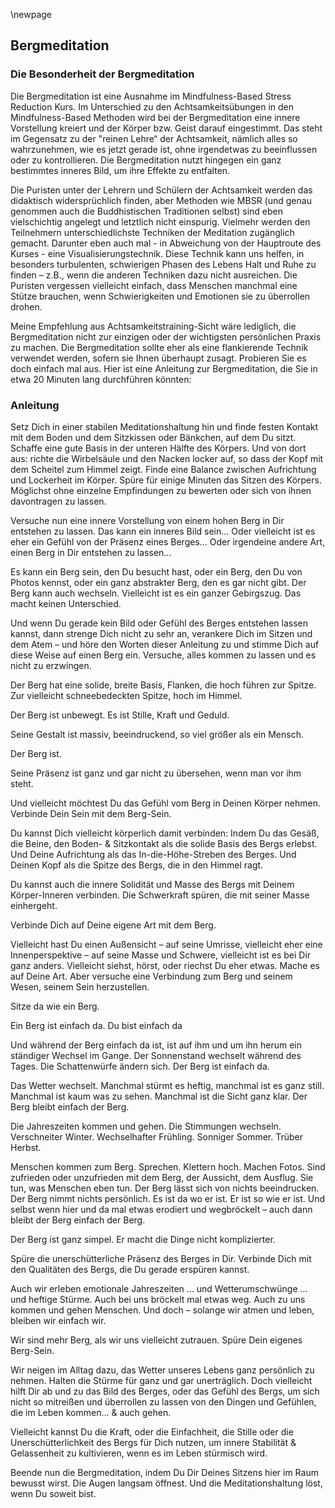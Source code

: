 \newpage


## Bergmeditation

### Die Besonderheit der Bergmeditation

Die Bergmeditation ist eine Ausnahme im Mindfulness-Based Stress Reduction Kurs. Im Unterschied zu den Achtsamkeitsübungen in den Mindfulness-Based Methoden wird bei der Bergmeditation eine innere Vorstellung kreiert und der Körper bzw. Geist darauf eingestimmt. Das steht im Gegensatz zu der "reinen Lehre“ der Achtsamkeit, nämlich alles so wahrzunehmen, wie es jetzt gerade ist, ohne irgendetwas zu beeinflussen oder zu kontrollieren. Die Bergmeditation nutzt hingegen ein ganz bestimmtes inneres Bild, um ihre Effekte zu entfalten.

Die Puristen unter der Lehrern und Schülern der Achtsamkeit werden das didaktisch widersprüchlich finden, aber Methoden wie MBSR (und genau genommen auch die Buddhistischen Traditionen selbst) sind eben vielschichtig angelegt und letztlich nicht einspurig. Vielmehr werden den Teilnehmern unterschiedlichste Techniken der Meditation zugänglich gemacht. Darunter eben auch mal - in Abweichung von der Hauptroute des Kurses - eine Visualisierungstechnik. Diese Technik kann uns helfen, in besonders turbulenten, schwierigen Phasen des Lebens Halt und Ruhe zu finden – z.B., wenn die anderen Techniken dazu nicht ausreichen. Die Puristen vergessen vielleicht einfach, dass Menschen manchmal eine Stütze brauchen, wenn Schwierigkeiten und Emotionen sie zu überrollen drohen.

Meine Empfehlung aus Achtsamkeitstraining-Sicht wäre lediglich, die Bergmeditation nicht zur einzigen oder der wichtigsten persönlichen Praxis zu machen. Die Bergmeditation sollte eher als eine flankierende Technik verwendet werden, sofern sie Ihnen überhaupt zusagt. Probieren Sie es doch einfach mal aus. Hier ist eine Anleitung zur Bergmeditation, die Sie in etwa 20 Minuten lang durchführen könnten:

### Anleitung

Setz Dich in einer stabilen Meditationshaltung hin und finde festen Kontakt mit dem Boden und dem Sitzkissen oder Bänkchen, auf dem Du sitzt. Schaffe eine gute Basis in der unteren Hälfte des Körpers. Und von dort aus: richte die Wirbelsäule und den Nacken locker auf, so dass der Kopf mit dem Scheitel zum Himmel zeigt. Finde eine Balance zwischen Aufrichtung und Lockerheit im Körper.
Spüre für einige Minuten das Sitzen des Körpers. Möglichst ohne einzelne Empfindungen zu bewerten oder sich von ihnen davontragen zu lassen.

Versuche nun eine innere Vorstellung von einem hohen Berg in Dir entstehen zu lassen.
Das kann ein inneres Bild sein...
Oder vielleicht ist es eher ein Gefühl von der Präsenz eines Berges...
Oder irgendeine andere Art, einen Berg in Dir entstehen zu lassen...

Es kann ein Berg sein, den Du besucht hast, oder ein Berg, den Du von Photos kennst, oder ein ganz abstrakter Berg, den es gar nicht gibt. Der Berg kann auch wechseln. Vielleicht ist es ein ganzer Gebirgszug. Das macht keinen Unterschied.

Und wenn Du gerade kein Bild oder Gefühl des Berges entstehen lassen kannst, dann strenge Dich nicht zu sehr an, verankere Dich im Sitzen und dem Atem – und höre den Worten dieser Anleitung zu und stimme Dich auf diese Weise auf einen Berg ein. Versuche, alles kommen zu lassen und es nicht zu erzwingen.

Der Berg hat eine solide, breite Basis,
Flanken, die hoch führen zur Spitze.
Zur vielleicht schneebedeckten Spitze, hoch im Himmel.

Der Berg ist unbewegt. Es ist Stille, Kraft und Geduld.

Seine Gestalt ist massiv, beeindruckend, so viel größer als ein Mensch.

Der Berg ist.

Seine Präsenz ist ganz und gar nicht zu übersehen, wenn man vor ihm steht.

Und vielleicht möchtest Du das Gefühl vom Berg in Deinen Körper nehmen.
Verbinde Dein Sein mit dem Berg-Sein.

Du kannst Dich vielleicht körperlich damit verbinden: Indem Du das Gesäß, die Beine, den Boden- & Sitzkontakt als die solide Basis des Bergs erlebst. Und Deine Aufrichtung als das In-die-Höhe-Streben des Berges. Und Deinen Kopf als die Spitze des Bergs, die in den Himmel ragt.

Du kannst auch die innere Solidität und Masse des Bergs mit Deinem Körper-Inneren verbinden. Die Schwerkraft spüren, die mit seiner Masse einhergeht.

Verbinde Dich auf Deine eigene Art mit dem Berg.

Vielleicht hast Du einen Außensicht – auf seine Umrisse, vielleicht eher eine Innenperspektive – auf seine Masse und Schwere, vielleicht ist es bei Dir ganz anders. Vielleicht siehst, hörst, oder riechst Du eher etwas. Mache es auf Deine Art. Aber versuche eine Verbindung zum Berg und seinem Wesen, seinem Sein herzustellen.

Sitze da wie ein Berg.

Ein Berg ist einfach da.
Du bist einfach da

Und während der Berg einfach da ist, ist auf ihm und um ihn herum ein ständiger Wechsel im Gange.
Der Sonnenstand wechselt während des Tages. Die Schattenwürfe ändern sich. Der Berg ist einfach da.

Das Wetter wechselt. Manchmal stürmt es heftig, manchmal ist es ganz still. Manchmal ist kaum was zu sehen. Manchmal ist die Sicht ganz klar. Der Berg bleibt einfach der Berg.

Die Jahreszeiten kommen und gehen. Die Stimmungen wechseln. Verschneiter Winter. Wechselhafter Frühling. Sonniger Sommer. Trüber Herbst.

Menschen kommen zum Berg. Sprechen. Klettern hoch. Machen Fotos. Sind zufrieden oder unzufrieden mit dem Berg, der Aussicht, dem Ausflug. Sie tun, was Menschen eben tun. Der Berg lässt sich von nichts beeindrucken. Der Berg nimmt nichts persönlich. Es ist da wo er ist. Er ist so wie er ist. Und selbst wenn hier und da mal etwas erodiert und wegbröckelt – auch dann bleibt der Berg einfach der Berg.

Der Berg ist ganz simpel. Er macht die Dinge nicht komplizierter.

Spüre die unerschütterliche Präsenz des Berges in Dir. Verbinde Dich mit den Qualitäten des Bergs, die Du gerade erspüren kannst.

Auch wir erleben emotionale Jahreszeiten ... und Wetterumschwünge ... und heftige Stürme. Auch bei uns bröckelt mal etwas weg. Auch zu uns kommen und gehen Menschen. Und doch – solange wir atmen und leben, bleiben wir einfach wir.

Wir sind mehr Berg, als wir uns vielleicht zutrauen. Spüre Dein eigenes Berg-Sein.

Wir neigen im Alltag dazu, das Wetter unseres Lebens ganz persönlich zu nehmen. Halten die Stürme für ganz und gar unerträglich. Doch vielleicht hilft Dir ab und zu das Bild des Berges, oder das Gefühl des Bergs, um sich nicht so mitreißen und überrollen zu lassen von den Dingen und Gefühlen, die im Leben kommen... & auch gehen.

Vielleicht kannst Du die Kraft, oder die Einfachheit, die Stille oder die Unerschütterlichkeit des Bergs für Dich nutzen, um innere Stabilität & Gelassenheit zu kultivieren, wenn es im Leben stürmisch wird.

Beende nun die Bergmeditation, indem Du Dir Deines Sitzens hier im Raum bewusst wirst. Die Augen langsam öffnest. Und die Meditationshaltung löst, wenn Du soweit bist.
